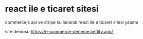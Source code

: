 # react ile e ticaret sitesi 

commercejs api ve stripe kullanarak react ile e ticaret sitesi yapımı 

site demosu https://e-commerce-deneme.netlify.app/

